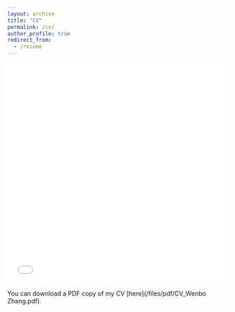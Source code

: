 ```yaml
---
layout: archive
title: "CV"
permalink: /cv/
author_profile: true
redirect_from:
  - /resume
---
```


<iframe src="/files/pdf/CV_Wenbo Zhang.pdf" width="100%" height="500" frameborder="no" border="0" marginwidth="0" marginheight="0"></iframe>

You can download a PDF copy of my CV [here](/files/pdf/CV_Wenbo Zhang.pdf).
